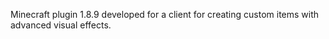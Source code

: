 Minecraft plugin 1.8.9 developed for a client for creating custom items with advanced visual effects.
